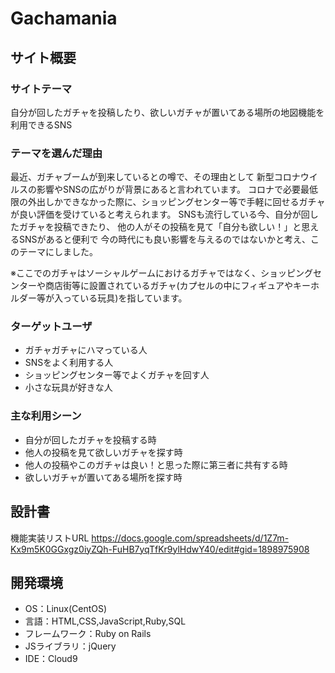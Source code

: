 
# Gachamania

## サイト概要
### サイトテーマ
自分が回したガチャを投稿したり、欲しいガチャが置いてある場所の地図機能を利用できるSNS

### テーマを選んだ理由
最近、ガチャブームが到来しているとの噂で、その理由として
新型コロナウイルスの影響やSNSの広がりが背景にあると言われています。
コロナで必要最低限の外出しかできなかった際に、ショッピングセンター等で手軽に回せるガチャが良い評価を受けていると考えられます。
SNSも流行している今、自分が回したガチャを投稿できたり、
他の人がその投稿を見て「自分も欲しい！」と思えるSNSがあると便利で
今の時代にも良い影響を与えるのではないかと考え、このテーマにしました。

※ここでのガチャはソーシャルゲームにおけるガチャではなく、ショッピングセンターや商店街等に設置されているガチャ(カプセルの中にフィギュアやキーホルダー等が入っている玩具)を指しています。

### ターゲットユーザ
- ガチャガチャにハマっている人
- SNSをよく利用する人
- ショッピングセンター等でよくガチャを回す人
- 小さな玩具が好きな人

### 主な利用シーン
- 自分が回したガチャを投稿する時
- 他人の投稿を見て欲しいガチャを探す時
- 他人の投稿やこのガチャは良い！と思った際に第三者に共有する時
- 欲しいガチャが置いてある場所を探す時

## 設計書
機能実装リストURL
https://docs.google.com/spreadsheets/d/1Z7m-Kx9m5K0GGxgz0iyZQh-FuHB7yqTfKr9ylHdwY40/edit#gid=1898975908

## 開発環境
- OS：Linux(CentOS)
- 言語：HTML,CSS,JavaScript,Ruby,SQL
- フレームワーク：Ruby on Rails
- JSライブラリ：jQuery
- IDE：Cloud9

